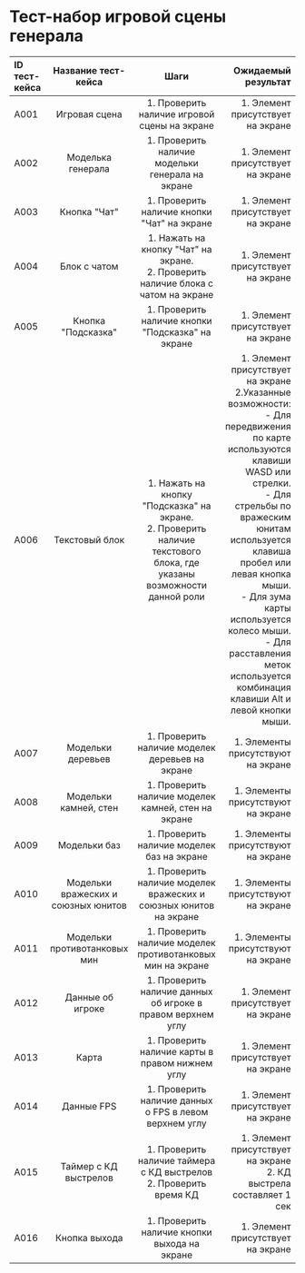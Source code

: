 # **Тест-набор игровой сцены генерала**

| ID тест-кейса |         Название тест-кейса         |                                                           Шаги                                                            |                                                                                                                                                                                                                                                                                                                                             Ожидаемый результат |
| :------------ | :---------------------------------: | :-----------------------------------------------------------------------------------------------------------------------: | --------------------------------------------------------------------------------------------------------------------------------------------------------------------------------------------------------------------------------------------------------------------------------------------------------------------------------------------------------------: |
| A001          |            Игровая сцена            |                                       1. Проверить наличие игровой сцены на экране                                        |                                                                                                                                                                                                                                                                                                                               1. Элемент присутствует на экране |
| A002          |          Моделька генерала          |                                     1. Проверить наличие модельки генерала на экране                                      |                                                                                                                                                                                                                                                                                                                               1. Элемент присутствует на экране |
| A003          |            Кнопка "Чат"             |                                        1. Проверить наличие кнопки "Чат" на экране                                        |                                                                                                                                                                                                                                                                                                                               1. Элемент присутствует на экране |
| A004          |            Блок с чатом             |                   1. Нажать на кнопку "Чат" на экране.<br> 2. Проверить наличие блока с чатом на экране                   |                                                                                                                                                                                                                                                                                                                               1. Элемент присутствует на экране |
| A005          |         Кнопка "Подсказка"          |                                     1. Проверить наличие кнопки "Подсказка" на экране                                     |                                                                                                                                                                                                                                                                                                                               1. Элемент присутствует на экране |
| A006          |           Текстовый блок            | 1. Нажать на кнопку "Подсказка" на экране.<br> 2. Проверить наличие текстового блока, где указаны возможности данной роли | 1. Элемент присутствует на экране<br>2.Указанные возможности:<br>- Для передвижения по карте используются клавиши WASD или стрелки.<br>- Для стрельбы по вражеским юнитам используется клавиша пробел или левая кнопка мыши.<br>- Для зума карты используется колесо мыши.<br>- Для расставления меток используется комбинация клавиши Alt и левой кнопки мыши. |
| A007          |          Модельки деревьев          |                                      1. Проверить наличие моделек деревьев на экране                                      |                                                                                                                                                                                                                                                                                                                              1. Элементы присутствуют на экране |
| A008          |        Модельки камней, стен        |                                    1. Проверить наличие моделек камней, стен на экране                                    |                                                                                                                                                                                                                                                                                                                              1. Элементы присутствуют на экране |
| A009          |            Модельки баз             |                                        1. Проверить наличие моделек баз на экране                                         |                                                                                                                                                                                                                                                                                                                              1. Элементы присутствуют на экране |
| A010          | Модельки вражеских и союзных юнитов |                             1. Проверить наличие моделек вражеских и союзных юнитов на экране                             |                                                                                                                                                                                                                                                                                                                              1. Элементы присутствуют на экране |
| A011          |    Модельки противотанковых мин     |                                1. Проверить наличие моделек противотанковых мин на экране                                 |                                                                                                                                                                                                                                                                                                                              1. Элементы присутствуют на экране |
| A012          |          Данные об игроке           |                                1. Проверить наличие данных об игроке в правом верхнем углу                                |                                                                                                                                                                                                                                                                                                                               1. Элемент присутствует на экране |
| A013          |                Карта                |                                      1. Проверить наличие карты в правом нижнем углу                                      |                                                                                                                                                                                                                                                                                                                               1. Элемент присутствует на экране |
| A014          |             Данные FPS              |                                  1. Проверить наличие данных о FPS в левом верхнем углу                                   |                                                                                                                                                                                                                                                                                                                               1. Элемент присутствует на экране |
| A015          |        Таймер с КД выстрелов        |                           1. Проверить наличие таймера с КД выстрелов<br>2. Проверить время КД                            |                                                                                                                                                                                                                                                                                            1. Элемент присутствует на экране<br>2. КД выстрела составляет 1 сек |
| A016          |            Кнопка выхода            |                                       1. Проверить наличие кнопки выхода на экране                                        |                                                                                                                                                                                                                                                                                                                               1. Элемент присутствует на экране |
